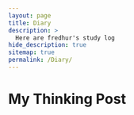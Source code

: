 ```yaml
---
layout: page
title: Diary
description: >
  Here are fredhur's study log
hide_description: true
sitemap: true
permalink: /Diary/
---
```


# My Thinking Post